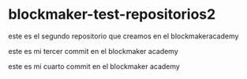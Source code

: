 # blockmaker-test-repositorios2
este es el segundo repositorio que creamos en el blockmakeracademy

este es mi tercer commit en el blockmaker academy


este es mi cuarto commit en el blockmaker academy
